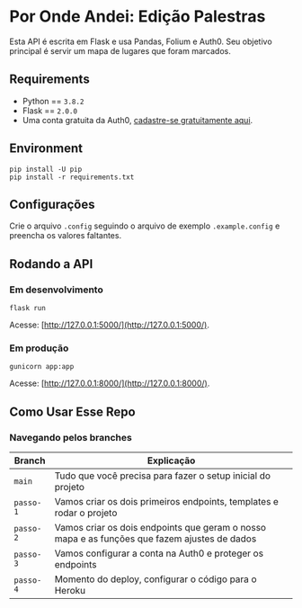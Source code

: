 # Por Onde Andei: Edição Palestras

Esta API é escrita em Flask e usa Pandas, Folium e Auth0. Seu objetivo principal é servir um mapa de lugares que foram marcados.

## Requirements

- Python == `3.8.2`
- Flask == `2.0.0`
- Uma conta gratuita da Auth0, [cadastre-se gratuitamente aqui](https://a0.to/jtemporal-signup-for-auth0).

## Environment

```console
pip install -U pip
pip install -r requirements.txt
```

## Configurações

Crie o arquivo `.config` seguindo o arquivo de exemplo `.example.config` e preencha os valores faltantes.

## Rodando a API

### Em desenvolvimento

```console
flask run
```

Acesse: [http://127.0.0.1:5000/](http://127.0.0.1:5000/).

### Em produção

```
gunicorn app:app
```

Acesse: [http://127.0.0.1:8000/](http://127.0.0.1:8000/).

## Como Usar Esse Repo

### Navegando pelos branches

| Branch | Explicação |
| ----------- | ------- |
| `main` | Tudo que você precisa para fazer o setup inicial do projeto |
| `passo-1` | Vamos criar os dois primeiros endpoints, templates e rodar o projeto |
| `passo-2` | Vamos criar os dois endpoints que geram o nosso mapa e as funções que fazem ajustes de dados |
| `passo-3` | Vamos configurar a conta na Auth0 e proteger os endpoints |
| `passo-4` | Momento do deploy, configurar o código para o Heroku |
